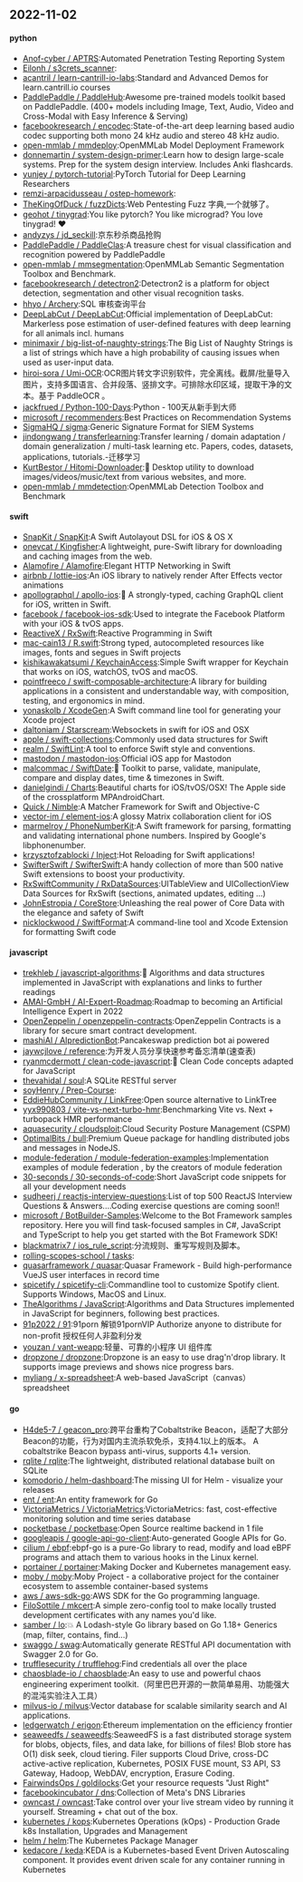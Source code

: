 ## 2022-11-02

#### python
* [Anof-cyber / APTRS](https://github.com/Anof-cyber/APTRS):Automated Penetration Testing Reporting System
* [Eilonh / s3crets_scanner](https://github.com/Eilonh/s3crets_scanner):
* [acantril / learn-cantrill-io-labs](https://github.com/acantril/learn-cantrill-io-labs):Standard and Advanced Demos for learn.cantrill.io courses
* [PaddlePaddle / PaddleHub](https://github.com/PaddlePaddle/PaddleHub):Awesome pre-trained models toolkit based on PaddlePaddle. (400+ models including Image, Text, Audio, Video and Cross-Modal with Easy Inference & Serving)
* [facebookresearch / encodec](https://github.com/facebookresearch/encodec):State-of-the-art deep learning based audio codec supporting both mono 24 kHz audio and stereo 48 kHz audio.
* [open-mmlab / mmdeploy](https://github.com/open-mmlab/mmdeploy):OpenMMLab Model Deployment Framework
* [donnemartin / system-design-primer](https://github.com/donnemartin/system-design-primer):Learn how to design large-scale systems. Prep for the system design interview. Includes Anki flashcards.
* [yunjey / pytorch-tutorial](https://github.com/yunjey/pytorch-tutorial):PyTorch Tutorial for Deep Learning Researchers
* [remzi-arpacidusseau / ostep-homework](https://github.com/remzi-arpacidusseau/ostep-homework):
* [TheKingOfDuck / fuzzDicts](https://github.com/TheKingOfDuck/fuzzDicts):Web Pentesting Fuzz 字典,一个就够了。
* [geohot / tinygrad](https://github.com/geohot/tinygrad):You like pytorch? You like micrograd? You love tinygrad!
❤️
* [andyzys / jd_seckill](https://github.com/andyzys/jd_seckill):京东秒杀商品抢购
* [PaddlePaddle / PaddleClas](https://github.com/PaddlePaddle/PaddleClas):A treasure chest for visual classification and recognition powered by PaddlePaddle
* [open-mmlab / mmsegmentation](https://github.com/open-mmlab/mmsegmentation):OpenMMLab Semantic Segmentation Toolbox and Benchmark.
* [facebookresearch / detectron2](https://github.com/facebookresearch/detectron2):Detectron2 is a platform for object detection, segmentation and other visual recognition tasks.
* [hhyo / Archery](https://github.com/hhyo/Archery):SQL 审核查询平台
* [DeepLabCut / DeepLabCut](https://github.com/DeepLabCut/DeepLabCut):Official implementation of DeepLabCut: Markerless pose estimation of user-defined features with deep learning for all animals incl. humans
* [minimaxir / big-list-of-naughty-strings](https://github.com/minimaxir/big-list-of-naughty-strings):The Big List of Naughty Strings is a list of strings which have a high probability of causing issues when used as user-input data.
* [hiroi-sora / Umi-OCR](https://github.com/hiroi-sora/Umi-OCR):OCR图片转文字识别软件，完全离线。截屏/批量导入图片，支持多国语言、合并段落、竖排文字。可排除水印区域，提取干净的文本。基于 PaddleOCR 。
* [jackfrued / Python-100-Days](https://github.com/jackfrued/Python-100-Days):Python - 100天从新手到大师
* [microsoft / recommenders](https://github.com/microsoft/recommenders):Best Practices on Recommendation Systems
* [SigmaHQ / sigma](https://github.com/SigmaHQ/sigma):Generic Signature Format for SIEM Systems
* [jindongwang / transferlearning](https://github.com/jindongwang/transferlearning):Transfer learning / domain adaptation / domain generalization / multi-task learning etc. Papers, codes, datasets, applications, tutorials.-迁移学习
* [KurtBestor / Hitomi-Downloader](https://github.com/KurtBestor/Hitomi-Downloader):🍰
Desktop utility to download images/videos/music/text from various websites, and more.
* [open-mmlab / mmdetection](https://github.com/open-mmlab/mmdetection):OpenMMLab Detection Toolbox and Benchmark

#### swift
* [SnapKit / SnapKit](https://github.com/SnapKit/SnapKit):A Swift Autolayout DSL for iOS & OS X
* [onevcat / Kingfisher](https://github.com/onevcat/Kingfisher):A lightweight, pure-Swift library for downloading and caching images from the web.
* [Alamofire / Alamofire](https://github.com/Alamofire/Alamofire):Elegant HTTP Networking in Swift
* [airbnb / lottie-ios](https://github.com/airbnb/lottie-ios):An iOS library to natively render After Effects vector animations
* [apollographql / apollo-ios](https://github.com/apollographql/apollo-ios):📱
A strongly-typed, caching GraphQL client for iOS, written in Swift.
* [facebook / facebook-ios-sdk](https://github.com/facebook/facebook-ios-sdk):Used to integrate the Facebook Platform with your iOS & tvOS apps.
* [ReactiveX / RxSwift](https://github.com/ReactiveX/RxSwift):Reactive Programming in Swift
* [mac-cain13 / R.swift](https://github.com/mac-cain13/R.swift):Strong typed, autocompleted resources like images, fonts and segues in Swift projects
* [kishikawakatsumi / KeychainAccess](https://github.com/kishikawakatsumi/KeychainAccess):Simple Swift wrapper for Keychain that works on iOS, watchOS, tvOS and macOS.
* [pointfreeco / swift-composable-architecture](https://github.com/pointfreeco/swift-composable-architecture):A library for building applications in a consistent and understandable way, with composition, testing, and ergonomics in mind.
* [yonaskolb / XcodeGen](https://github.com/yonaskolb/XcodeGen):A Swift command line tool for generating your Xcode project
* [daltoniam / Starscream](https://github.com/daltoniam/Starscream):Websockets in swift for iOS and OSX
* [apple / swift-collections](https://github.com/apple/swift-collections):Commonly used data structures for Swift
* [realm / SwiftLint](https://github.com/realm/SwiftLint):A tool to enforce Swift style and conventions.
* [mastodon / mastodon-ios](https://github.com/mastodon/mastodon-ios):Official iOS app for Mastodon
* [malcommac / SwiftDate](https://github.com/malcommac/SwiftDate):🐔
Toolkit to parse, validate, manipulate, compare and display dates, time & timezones in Swift.
* [danielgindi / Charts](https://github.com/danielgindi/Charts):Beautiful charts for iOS/tvOS/OSX! The Apple side of the crossplatform MPAndroidChart.
* [Quick / Nimble](https://github.com/Quick/Nimble):A Matcher Framework for Swift and Objective-C
* [vector-im / element-ios](https://github.com/vector-im/element-ios):A glossy Matrix collaboration client for iOS
* [marmelroy / PhoneNumberKit](https://github.com/marmelroy/PhoneNumberKit):A Swift framework for parsing, formatting and validating international phone numbers. Inspired by Google's libphonenumber.
* [krzysztofzablocki / Inject](https://github.com/krzysztofzablocki/Inject):Hot Reloading for Swift applications!
* [SwifterSwift / SwifterSwift](https://github.com/SwifterSwift/SwifterSwift):A handy collection of more than 500 native Swift extensions to boost your productivity.
* [RxSwiftCommunity / RxDataSources](https://github.com/RxSwiftCommunity/RxDataSources):UITableView and UICollectionView Data Sources for RxSwift (sections, animated updates, editing ...)
* [JohnEstropia / CoreStore](https://github.com/JohnEstropia/CoreStore):Unleashing the real power of Core Data with the elegance and safety of Swift
* [nicklockwood / SwiftFormat](https://github.com/nicklockwood/SwiftFormat):A command-line tool and Xcode Extension for formatting Swift code

#### javascript
* [trekhleb / javascript-algorithms](https://github.com/trekhleb/javascript-algorithms):📝
Algorithms and data structures implemented in JavaScript with explanations and links to further readings
* [AMAI-GmbH / AI-Expert-Roadmap](https://github.com/AMAI-GmbH/AI-Expert-Roadmap):Roadmap to becoming an Artificial Intelligence Expert in 2022
* [OpenZeppelin / openzeppelin-contracts](https://github.com/OpenZeppelin/openzeppelin-contracts):OpenZeppelin Contracts is a library for secure smart contract development.
* [mashiAl / AIpredictionBot](https://github.com/mashiAl/AIpredictionBot):Pancakeswap prediction bot ai powered
* [jaywcjlove / reference](https://github.com/jaywcjlove/reference):为开发人员分享快速参考备忘清单(速查表)
* [ryanmcdermott / clean-code-javascript](https://github.com/ryanmcdermott/clean-code-javascript):🛁
Clean Code concepts adapted for JavaScript
* [thevahidal / soul](https://github.com/thevahidal/soul):A SQLite RESTful server
* [soyHenry / Prep-Course](https://github.com/soyHenry/Prep-Course):
* [EddieHubCommunity / LinkFree](https://github.com/EddieHubCommunity/LinkFree):Open source alternative to LinkTree
* [yyx990803 / vite-vs-next-turbo-hmr](https://github.com/yyx990803/vite-vs-next-turbo-hmr):Benchmarking Vite vs. Next + turbopack HMR performance
* [aquasecurity / cloudsploit](https://github.com/aquasecurity/cloudsploit):Cloud Security Posture Management (CSPM)
* [OptimalBits / bull](https://github.com/OptimalBits/bull):Premium Queue package for handling distributed jobs and messages in NodeJS.
* [module-federation / module-federation-examples](https://github.com/module-federation/module-federation-examples):Implementation examples of module federation , by the creators of module federation
* [30-seconds / 30-seconds-of-code](https://github.com/30-seconds/30-seconds-of-code):Short JavaScript code snippets for all your development needs
* [sudheerj / reactjs-interview-questions](https://github.com/sudheerj/reactjs-interview-questions):List of top 500 ReactJS Interview Questions & Answers....Coding exercise questions are coming soon!!
* [microsoft / BotBuilder-Samples](https://github.com/microsoft/BotBuilder-Samples):Welcome to the Bot Framework samples repository. Here you will find task-focused samples in C#, JavaScript and TypeScript to help you get started with the Bot Framework SDK!
* [blackmatrix7 / ios_rule_script](https://github.com/blackmatrix7/ios_rule_script):分流规则、重写写规则及脚本。
* [rolling-scopes-school / tasks](https://github.com/rolling-scopes-school/tasks):
* [quasarframework / quasar](https://github.com/quasarframework/quasar):Quasar Framework - Build high-performance VueJS user interfaces in record time
* [spicetify / spicetify-cli](https://github.com/spicetify/spicetify-cli):Commandline tool to customize Spotify client. Supports Windows, MacOS and Linux.
* [TheAlgorithms / JavaScript](https://github.com/TheAlgorithms/JavaScript):Algorithms and Data Structures implemented in JavaScript for beginners, following best practices.
* [91p2022 / 91](https://github.com/91p2022/91):91porn 解锁91pornVIP Authorize anyone to distribute for non-profit 授权任何人非盈利分发
* [youzan / vant-weapp](https://github.com/youzan/vant-weapp):轻量、可靠的小程序 UI 组件库
* [dropzone / dropzone](https://github.com/dropzone/dropzone):Dropzone is an easy to use drag'n'drop library. It supports image previews and shows nice progress bars.
* [myliang / x-spreadsheet](https://github.com/myliang/x-spreadsheet):A web-based JavaScript（canvas） spreadsheet

#### go
* [H4de5-7 / geacon_pro](https://github.com/H4de5-7/geacon_pro):跨平台重构了Cobaltstrike Beacon，适配了大部分Beacon的功能，行为对国内主流杀软免杀，支持4.1以上的版本。 A cobaltstrike Beacon bypass anti-virus, supports 4.1+ version.
* [rqlite / rqlite](https://github.com/rqlite/rqlite):The lightweight, distributed relational database built on SQLite
* [komodorio / helm-dashboard](https://github.com/komodorio/helm-dashboard):The missing UI for Helm - visualize your releases
* [ent / ent](https://github.com/ent/ent):An entity framework for Go
* [VictoriaMetrics / VictoriaMetrics](https://github.com/VictoriaMetrics/VictoriaMetrics):VictoriaMetrics: fast, cost-effective monitoring solution and time series database
* [pocketbase / pocketbase](https://github.com/pocketbase/pocketbase):Open Source realtime backend in 1 file
* [googleapis / google-api-go-client](https://github.com/googleapis/google-api-go-client):Auto-generated Google APIs for Go.
* [cilium / ebpf](https://github.com/cilium/ebpf):ebpf-go is a pure-Go library to read, modify and load eBPF programs and attach them to various hooks in the Linux kernel.
* [portainer / portainer](https://github.com/portainer/portainer):Making Docker and Kubernetes management easy.
* [moby / moby](https://github.com/moby/moby):Moby Project - a collaborative project for the container ecosystem to assemble container-based systems
* [aws / aws-sdk-go](https://github.com/aws/aws-sdk-go):AWS SDK for the Go programming language.
* [FiloSottile / mkcert](https://github.com/FiloSottile/mkcert):A simple zero-config tool to make locally trusted development certificates with any names you'd like.
* [samber / lo](https://github.com/samber/lo):💥
A Lodash-style Go library based on Go 1.18+ Generics (map, filter, contains, find...)
* [swaggo / swag](https://github.com/swaggo/swag):Automatically generate RESTful API documentation with Swagger 2.0 for Go.
* [trufflesecurity / trufflehog](https://github.com/trufflesecurity/trufflehog):Find credentials all over the place
* [chaosblade-io / chaosblade](https://github.com/chaosblade-io/chaosblade):An easy to use and powerful chaos engineering experiment toolkit.（阿里巴巴开源的一款简单易用、功能强大的混沌实验注入工具）
* [milvus-io / milvus](https://github.com/milvus-io/milvus):Vector database for scalable similarity search and AI applications.
* [ledgerwatch / erigon](https://github.com/ledgerwatch/erigon):Ethereum implementation on the efficiency frontier
* [seaweedfs / seaweedfs](https://github.com/seaweedfs/seaweedfs):SeaweedFS is a fast distributed storage system for blobs, objects, files, and data lake, for billions of files! Blob store has O(1) disk seek, cloud tiering. Filer supports Cloud Drive, cross-DC active-active replication, Kubernetes, POSIX FUSE mount, S3 API, S3 Gateway, Hadoop, WebDAV, encryption, Erasure Coding.
* [FairwindsOps / goldilocks](https://github.com/FairwindsOps/goldilocks):Get your resource requests "Just Right"
* [facebookincubator / dns](https://github.com/facebookincubator/dns):Collection of Meta's DNS Libraries
* [owncast / owncast](https://github.com/owncast/owncast):Take control over your live stream video by running it yourself. Streaming + chat out of the box.
* [kubernetes / kops](https://github.com/kubernetes/kops):Kubernetes Operations (kOps) - Production Grade k8s Installation, Upgrades and Management
* [helm / helm](https://github.com/helm/helm):The Kubernetes Package Manager
* [kedacore / keda](https://github.com/kedacore/keda):KEDA is a Kubernetes-based Event Driven Autoscaling component. It provides event driven scale for any container running in Kubernetes
